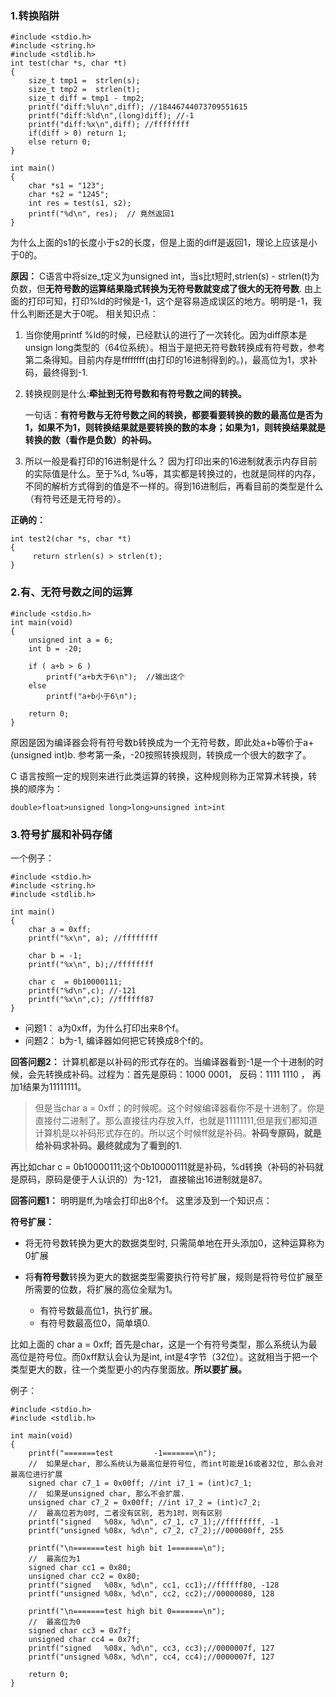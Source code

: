 ### 1.转换陷阱
```
#include <stdio.h>
#include <string.h>
#include <stdlib.h>
int test(char *s, char *t)
{
    size_t tmp1 =  strlen(s);
    size_t tmp2 =  strlen(t);
    size_t diff = tmp1 - tmp2;
    printf("diff:%lu\n",diff); //18446744073709551615
    printf("diff:%ld\n",(long)diff); //-1
    printf("diff:%x\n",diff); //ffffffff
    if(diff > 0) return 1;  
    else return 0;
}

int main()
{
    char *s1 = "123";
    char *s2 = "1245";
    int res = test(s1, s2);
    printf("%d\n", res);  // 竟然返回1
}
```
为什么上面的s1的长度小于s2的长度，但是上面的diff是返回1，理论上应该是小于0的。

**原因：**
C语言中将size_t定义为unsigned int，当s比t短时,strlen(s) - strlen(t)为负数，但**无符号数的运算结果隐式转换为无符号数就变成了很大的无符号数**.
由上面的打印可知，打印%ld的时候是-1，这个是容易造成误区的地方。明明是-1，我什么判断还是大于0呢。
相关知识点：
1. 当你使用printf %ld的时候，已经默认的进行了一次转化。因为diff原本是unsign long类型的（64位系统）。相当于是把无符号数转换成有符号数，参考第二条得知。目前内存是ffffffff(由打印的16进制得到的。)，最高位为1，求补码，最终得到-1.
2. 转换规则是什么:**牵扯到无符号数和有符号数之间的转换。** 

    一句话：**有符号数与无符号数之间的转换，都要看要转换的数的最高位是否为1，如果不为1，则转换结果就是要转换的数的本身；如果为1，则转换结果就是转换的数（看作是负数）的补码。**

3. 所以一般是看打印的16进制是什么？ 因为打印出来的16进制就表示内存目前的实际值是什么。至于%d, %u等，其实都是转换过的，也就是同样的内存，不同的解析方式得到的值是不一样的。得到16进制后，再看目前的类型是什么（有符号还是无符号的）。

**正确的：**

```
int test2(char *s, char *t)
{
     return strlen(s) > strlen(t);
}
```

### 2.有、无符号数之间的运算
```
#include <stdio.h>
int main(void)
{
    unsigned int a = 6;
    int b = -20;

    if ( a+b > 6 )
        printf("a+b大于6\n");  //输出这个
    else
        printf("a+b小于6\n");

    return 0;
}
```

原因是因为编译器会将有符号数b转换成为一个无符号数，即此处a+b等价于a+(unsigned int)b.  参考第一条，-20按照转换规则，转换成一个很大的数字了。

C 语言按照一定的规则来进行此类运算的转换，这种规则称为正常算术转换，转换的顺序为：
```
double>float>unsigned long>long>unsigned int>int
```

### 3.符号扩展和补码存储
一个例子：
```
#include <stdio.h>
#include <string.h>
#include <stdlib.h>

int main()
{
    char a = 0xff;
    printf("%x\n", a); //ffffffff

    char b = -1;
    printf("%x\n", b);//ffffffff

    char c  = 0b10000111;
    printf("%d\n",c); //-121
    printf("%x\n",c); //ffffff87
}
```
* 问题1： a为0xff，为什么打印出来8个f。
* 问题2： b为-1, 编译器如何把它转换成8个f的。

**回答问题2：**
计算机都是以补码的形式存在的。当编译器看到-1是一个十进制的时候，会先转换成补码。过程为：首先是原码：1000 0001， 反码：1111 1110 ， 再加1结果为11111111。

> 但是当char a = 0xff；的时候呢。这个时候编译器看你不是十进制了。你是直接付二进制了。那么直接往内存放入ff，也就是11111111,但是我们都知道计算机是以补码形式存在的。所以这个时候ff就是补码。**补码专原码，就是给补码求补码。最终就成为了看到的1.**


再比如char c  = 0b10000111;这个0b10000111就是补码，%d转换（补码的补码就是原码，原码是便于人认识的）为-121， 直接输出16进制就是87。

**回答问题1：**
明明是ff,为啥会打印出8个f。 这里涉及到一个知识点：

**符号扩展：**
* 将无符号数转换为更大的数据类型时, 只需简单地在开头添加0，这种运算称为0扩展

* 将**有符号数**转换为更大的数据类型需要执行符号扩展，规则是将符号位扩展至所需要的位数，将扩展的高位全赋为1。
    * 有符号数最高位1，执行扩展。
    * 有符号数最高位0，简单填0.

比如上面的  char a = 0xff; 首先是char，这是一个有符号类型，那么系统认为最高位是符号位。而0xff默认会认为是int, int是4字节（32位）。这就相当于把一个类型更大的数，往一个类型更小的内存里面放。**所以要扩展。**

例子：
```
#include <stdio.h>
#include <stdlib.h>

int main(void)
{
    printf("=======test         -1=======\n");
    //  如果是char, 那么系统认为最高位是符号位, 而int可能是16或者32位, 那么会对最高位进行扩展
    signed char c7_1 = 0x00ff; //int i7_1 = (int)c7_1;
    //  如果是unsigned char, 那么不会扩展.
    unsigned char c7_2 = 0x00ff; //int i7_2 = (int)c7_2;
    //  最高位若为0时, 二者没有区别, 若为1时，则有区别
    printf("signed   %08x, %d\n", c7_1, c7_1);//ffffffff, -1
    printf("unsigned %08x, %d\n", c7_2, c7_2);//000000ff, 255

    printf("\n=======test high bit 1=======\n");
    //  最高位为1
    signed char cc1 = 0x80;
    unsigned char cc2 = 0x80;
    printf("signed   %08x, %d\n", cc1, cc1);//ffffff80, -128
    printf("unsigned %08x, %d\n", cc2, cc2);//00000080, 128

    printf("\n=======test high bit 0=======\n");
    //  最高位为0
    signed char cc3 = 0x7f;
    unsigned char cc4 = 0x7f;
    printf("signed   %08x, %d\n", cc3, cc3);//0000007f, 127
    printf("unsigned %08x, %d\n", cc4, cc4);//0000007f, 127

    return 0;
}
```